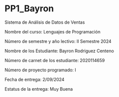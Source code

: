 # PP1_Bayron
Sistema de Análisis de Datos de Ventas

Nombre del curso: Lenguajes de Programación

Número de semestre y año lectivo: II Semestre 2024

 Nombre de los Estudiante: Bayron Rodriguez Centeno

Número de carnet de los estudiante: 2020114659

Número de proyecto programado: I

Fecha de entrega: 2/09/2024

Estatus de la entrega: Muy Buena
